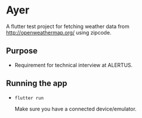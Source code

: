 # Ayer

A flutter test project for fetching weather data from http://openweathermap.org/ using zipcode.

## Purpose

- Requirement for technical interview at ALERTUS.

## Running the app
- `flutter run`

    Make sure you have a connected device/emulator.
